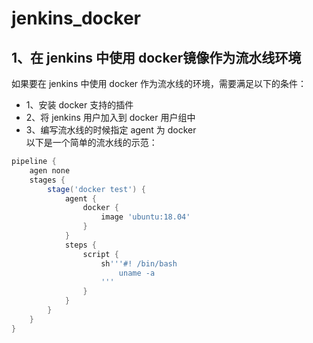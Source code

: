# jenkins_docker

## 1、在 jenkins 中使用 docker镜像作为流水线环境
如果要在 jenkins 中使用 docker 作为流水线的环境，需要满足以下的条件：
- 1、安装 docker 支持的插件
- 2、将 jenkins 用户加入到 docker 用户组中
- 3、编写流水线的时候指定 agent 为 docker  
以下是一个简单的流水线的示范：
```Groovy
pipeline {
    agen none
    stages {
        stage('docker test') {
            agent {
                docker {
                    image 'ubuntu:18.04'
                }
            }
            steps {
                script {
                    sh'''#! /bin/bash
                        uname -a
                    '''
                }
            }
        }
    }
}

```